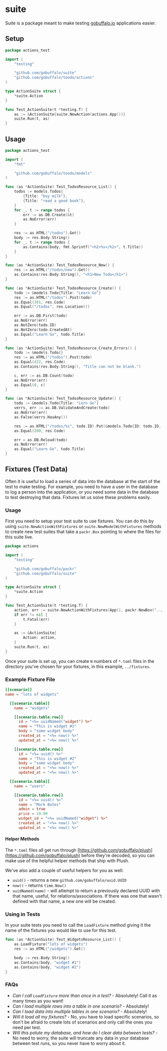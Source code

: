 # suite

Suite is a package meant to make testing [gobuffalo.io](http://gobuffalo.io) applications easier.

## Setup

```go
package actions_test

import (
	"testing"

	"github.com/gobuffalo/suite"
	"github.com/gobuffalo/toodo/actions"
)

type ActionSuite struct {
	*suite.Action
}

func Test_ActionSuite(t *testing.T) {
	as := &ActionSuite{suite.NewAction(actions.App())}
	suite.Run(t, as)
}
```

## Usage

```go
package actions_test

import (
	"fmt"

	"github.com/gobuffalo/toodo/models"
)

func (as *ActionSuite) Test_TodosResource_List() {
	todos := models.Todos{
		{Title: "buy milk"},
		{Title: "read a good book"},
	}
	for _, t := range todos {
		err := as.DB.Create(&t)
		as.NoError(err)
	}

	res := as.HTML("/todos").Get()
	body := res.Body.String()
	for _, t := range todos {
		as.Contains(body, fmt.Sprintf("<h2>%s</h2>", t.Title))
	}
}

func (as *ActionSuite) Test_TodosResource_New() {
	res := as.HTML("/todos/new").Get()
	as.Contains(res.Body.String(), "<h1>New Todo</h1>")
}

func (as *ActionSuite) Test_TodosResource_Create() {
	todo := &models.Todo{Title: "Learn Go"}
	res := as.HTML("/todos").Post(todo)
	as.Equal(301, res.Code)
	as.Equal("/todos", res.Location())

	err := as.DB.First(todo)
	as.NoError(err)
	as.NotZero(todo.ID)
	as.NotZero(todo.CreatedAt)
	as.Equal("Learn Go", todo.Title)
}

func (as *ActionSuite) Test_TodosResource_Create_Errors() {
	todo := &models.Todo{}
	res := as.HTML("/todos").Post(todo)
	as.Equal(422, res.Code)
	as.Contains(res.Body.String(), "Title can not be blank.")

	c, err := as.DB.Count(todo)
	as.NoError(err)
	as.Equal(0, c)
}

func (as *ActionSuite) Test_TodosResource_Update() {
	todo := &models.Todo{Title: "Lern Go"}
	verrs, err := as.DB.ValidateAndCreate(todo)
	as.NoError(err)
	as.False(verrs.HasAny())

	res := as.HTML("/todos/%s", todo.ID).Put(&models.Todo{ID: todo.ID, Title: "Learn Go"})
	as.Equal(200, res.Code)

	err = as.DB.Reload(todo)
	as.NoError(err)
	as.Equal("Learn Go", todo.Title)
}
```

## Fixtures (Test Data)

Often it is useful to load a series of data into the database at the start of the test to make testing. For example, you need to have a user in the database to log a person into the application, or you need some data in the database to test destroying that data. Fixtures let us solve these problems easily.

### Usage

First you need to setup your test suite to use fixtures. You can do this by using `suite.NewActionWithFixtures` or `suite.NewModelWithFixtures` methods to create new test suites that take a `packr.Box` pointing to where the files for this suite live.

```go
package actions

import (
	"testing"

	"github.com/gobuffalo/packr"
	"github.com/gobuffalo/suite"
)

type ActionSuite struct {
	*suite.Action
}

func Test_ActionSuite(t *testing.T) {
	action, err := suite.NewActionWithFixtures(App(), packr.NewBox("../fixtures"))
	if err != nil {
		t.Fatal(err)
	}

	as := &ActionSuite{
		Action: action,
	}
	suite.Run(t, as)
}
```

Once your suite is set up, you can create `N` numbers of `*.toml` files in the directory you've chosen for your fixtures, in this example, `../fixtures`.

### Example Fixture File

```toml
[[scenario]]
name = "lots of widgets"

  [[scenario.table]]
    name = "widgets"

    [[scenario.table.row]]
      id = "<%= uuidNamed("widget") %>"
      name = "This is widget #1"
      body = "some widget body"
      created_at = "<%= now() %>"
      updated_at = "<%= now() %>"

    [[scenario.table.row]]
      id = "<%= uuid() %>"
      name = "This is widget #2"
      body = "some widget body"
      created_at = "<%= now() %>"
      updated_at = "<%= now() %>"

  [[scenario.table]]
    name = "users"

    [[scenario.table.row]]
      id = "<%= uuid() %>"
      name = "Mark Bates"
      admin = true
      price = 19.99
      widget_id = "<%= uuidNamed("widget") %>"
      created_at = "<%= now() %>"
      updated_at = "<%= now() %>"
```

#### Helper Methods

The `*.toml` files all get run through [https://github.com/gobuffalo/plush](https://github.com/gobuffalo/plush) before they're decoded, so you can make use of the helpful helper methods that ship with Plush.

We've also add a couple of useful helpers for you as well:

* `uuid()` - returns a new `github.com/gobuffalo/uuid.UUID`
* `now()` - returns `time.Now()`
* `uuidNamed(name)` - will attempt to return a previously declared UUID with that name, useful, for relations/associations. If there was one that wasn't defined with that name, a new one will be created.

### Using in Tests

In your suite tests you need to call the `LoadFixture` method giving it the name of the fixtures you would like to use for this test.

```go
func (as *ActionSuite) Test_WidgetsResource_List() {
	as.LoadFixture("lots of widgets")
	res := as.HTML("/widgets").Get()

	body := res.Body.String()
	as.Contains(body, "widget #1")
	as.Contains(body, "widget #2")
}
```

### FAQs

* _Can I call `LoadFixture` more than once in a test?_ - Absolutely! Call it as many times as you want!
* _Can I load multiple rows into a table in one scenario?_ - Absolutely!
* _Can I load data into multiple tables in one scenario?_ - Absolutely!
* _Will it load all my fixtures?_ - No, you have to load specific scenarios, so don't be afraid to create lots of scenarios and only call the ones you need per test.
* _Will this polute my database, and how do I clear data between tests?_ - No need to worry, the suite will truncate any data in your database between test runs, so you never have to worry about it.
